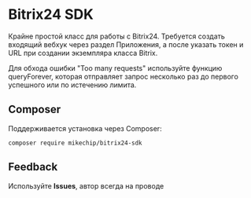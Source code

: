 # Bitrix24 SDK

Крайне простой класс для работы с Bitrix24. Требуется создать входящий вебхук через раздел Приложения, а после указать токен и URL при создании экземпляра класса Bitrix.

Для обхода ошибки "Too many requests" используйте функцию queryForever, которая отправляет запрос несколько раз до первого успешного или по истечению лимита.

## Composer

Поддерживается установка через Composer:

<code>composer require mikechip/bitrix24-sdk</code>

## Feedback
Используйте **Issues**, автор всегда на проводе